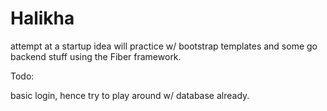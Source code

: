 # Halikha
attempt at a startup idea
will practice w/ bootstrap templates and some go backend stuff using the Fiber framework.

Todo:

basic login, hence try to play around w/ database already.